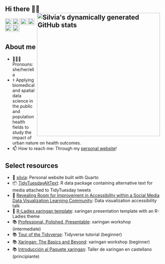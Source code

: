 ## Hi there 👋🏽 [<img align="right" width="400" alt="Silvia's dynamically generated GitHub stats" src="https://github-readme-stats.vercel.app/api?username=spcanelon&show_icons=true&title_color=002642&icon_color=a23e02&bg_color=ffffff&border_color=2e4963&text_color=173552"/>](https://github.com/spcanelon/)


<link rel="stylesheet" href="https://use.fontawesome.com/releases/v5.6.1/css/all.css" integrity="sha384-gfdkjb5BdAXd+lj+gudLWI+BXq4IuLW5IT+brZEZsLFm++aCMlF1V92rMkPaX4PP" crossorigin="anonymous">

<!--Languages
<img height="180em" src="https://github-readme-stats.vercel.app/api/top-langs/?username=spcanelon&theme=buefy&layout=compact&langs-count=5" />
-->

<!--Mastodon verification-->
<link rel="me" href="https://fosstodon.org/@spcanelon">
<a href="https://fosstodon.org/@spcanelon">
  <img align="left" alt="Silvia's Mastodon" width="22px" src="https://cdn.jsdelivr.net/npm/simple-icons@v3/icons/mastodon.svg" />
</a>
<a href="https://twitter.com/spcanelon">
  <img align="left" alt="Silvia's Twitter" width="22px" src="https://cdn.jsdelivr.net/npm/simple-icons@v3/icons/twitter.svg" />
</a>
<a href="https://github.com/spcanelon">
  <img align="left" alt="Silvia's Github" width="22px" src="https://cdn.jsdelivr.net/npm/simple-icons@v3/icons/github.svg" />
</a>
<a href="https://orcid.org/0000-0003-1709-1394">
  <img align="left" alt="Silvia's ORCID" width="22px" src="https://cdn.jsdelivr.net/npm/simple-icons@v3/icons/orcid.svg" />
</a>
<a href="https://scholar.google.com/citations?user=GAzkvpcAAAAJ&hl=en&oi=ao">
  <img align="left" alt="Silvia's GoogleScholar" width="22px" src="https://cdn.jsdelivr.net/npm/simple-icons@v3/icons/googlescholar.svg" />
</a>
<a href="https://www.linkedin.com/in/spcanelon/">
  <img align="left" alt="Silvia's LinkedIn" width="22px" src="https://cdn.jsdelivr.net/npm/simple-icons@v3/icons/linkedin.svg" />
</a>
<br><br><br>

## About me
- 👩🏽‍💻 Pronouns: she/her/ella
- ⚕️ Applying biomedical and spatial data science in the public and population health fields to study the impact of urban nature on health outcomes.
- 📫 How to reach me: Through my [personal website](https://silvia.rbind.io/contact)!

## Select resources
- 🔗 [silvia](https://github.com/spcanelon/silvia): Personal website built with Quarto
- 📦 [TidyTuesdayAltText](https://github.com/spcanelon/TidyTuesdayAltText): R data package containing alternative text for media attached to TidyTuesday tweets
- 💬 [Revealing Room for Improvement in Accessibility within a Social Media Data Visualization Learning Community](https://github.com/spcanelon/csvConf2021): Data visualization accessibility talk
- 📝 [R-Ladies xaringan template](https://github.com/spcanelon/RLadies-xaringan-template): xaringan presentation template with an R-Ladies theme
- 📚 [Professional, Polished, Presentable](https://github.com/presentable-user2021/website): xaringan workshop (intermediate)
- 📚 [Tour of the Tidyverse](https://github.com/spcanelon/tour-of-the-tidyverse): Tidyverse tutorial (beginner)
- 📚 [Xaringan: The Basics and Beyond](https://github.com/spcanelon/xaringan-basics-and-beyond): xaringan workshop (beginner)
- 📚 [Introducción al Paquete xaringan](https://github.com/spcanelon/xaringan-rladies-xalapa): Taller de xaringan en castellano (principiante)

<!--
## Tools
![R](https://img.shields.io/badge/-R-173552?style=for-the-badge&logo=R&logoColor=2365B7)
![RStudio](https://img.shields.io/badge/-Rstudio-173552?style=for-the-badge&logo=Rstudio&logoColor=#73A2CE)
![Markdown](http://img.shields.io/badge/-Markdown-173552?style=for-the-badge&logo=Markdown&logoColor=FFFFFF)
![SQL](https://img.shields.io/badge/-SQL-173552?style=for-the-badge&logo=MySQL&logoColor=FFFFFF&logoWidth=20)
![Git](http://img.shields.io/badge/-Git-173552?style=for-the-badge&logo=Git)
![Github](http://img.shields.io/badge/-Github-173552?style=for-the-badge&logo=Github&logoColor=FFFFFF)
![HTML5](https://img.shields.io/badge/-HTML5-173552?style=for-the-badge&logo=HTML5)
![CSS3](https://img.shields.io/badge/-CSS3-173552?style=for-the-badge&logo=CSS3&logoColor=2365B7)
![AdobeIllustrator](https://img.shields.io/badge/-AdobeIllustrator-173552?style=for-the-badge&logo=AdobeIllustrator&logoColor=FFFFFF)
![AdobePhotoshop](https://img.shields.io/badge/-AdobePhotoshop-173552?style=for-the-badge&logo=AdobePhotoshop&logoColor=FFFFFF)
-->

<!--
**spcanelon/spcanelon** is a ✨ _special_ ✨ repository because its `README.md` (this file) appears on your GitHub profile.

Here are some ideas to get you started:

- 🔭 I’m currently working on ...
- 🌱 I’m currently learning ...
- 👯 I’m looking to collaborate on ...
- 🤔 I’m looking for help with ...
- 💬 Ask me about ...
- 📫 How to reach me: ...
- 😄 Pronouns: ...
- ⚡ Fun fact: ...
-->
